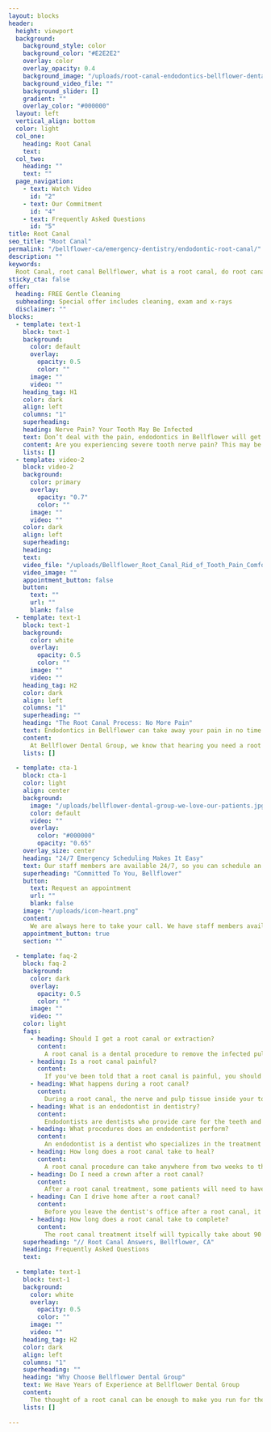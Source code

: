 ```yaml
---
layout: blocks
header:
  height: viewport
  background:
    background_style: color
    background_color: "#E2E2E2"
    overlay: color
    overlay_opacity: 0.4
    background_image: "/uploads/root-canal-endodontics-bellflower-dental-bellflower-ca-hero.jpg"
    background_video_file: ""
    background_slider: []
    gradient: ""
    overlay_color: "#000000"
  layout: left
  vertical_align: bottom
  color: light
  col_one:
    heading: Root Canal
    text: 
  col_two:
    heading: ""
    text: ""
  page_navigation:
    - text: Watch Video
      id: "2"
    - text: Our Commitment
      id: "4"
    - text: Frequently Asked Questions
      id: "5"
title: Root Canal
seo_title: "Root Canal"
permalink: "/bellflower-ca/emergency-dentistry/endodontic-root-canal/"
description: ""
keywords:
  Root Canal, root canal Bellflower, what is a root canal, do root canals hurt, root canal procedure, root canal cost, endodontist, root canal treatment, how long does a root canal take, root canal infection, tooth pain, tooth nerve pain
sticky_cta: false
offer:
  heading: FREE Gentle Cleaning
  subheading: Special offer includes cleaning, exam and x-rays
  disclaimer: ""
blocks:
  - template: text-1
    block: text-1
    background:
      color: default
      overlay:
        opacity: 0.5
        color: ""
      image: ""
      video: ""
    heading_tag: H1
    color: dark
    align: left
    columns: "1"
    superheading: 
    heading: Nerve Pain? Your Tooth May Be Infected
    text: Don’t deal with the pain, endodontics in Bellflower will get you out of pain quickly
    content: Are you experiencing severe tooth nerve pain? This may be caused by an infected nerve or tooth root. Unfortunately, this may be a sign you need a root canal in Bellflower. However, the good thing is, our staff at Bellflower Dental Group is here to help! Our entire team of dental professionals is trained and ready to give you the quality dental care and service you need to get out of pain fast, no matter the issue. We have staff members available 24/7 to get you set up with an appointment right away. If you need help with endodontics in Bellflower, we are here to serve you!
    lists: []
  - template: video-2
    block: video-2
    background:
      color: primary
      overlay:
        opacity: "0.7"
        color: ""
      image: ""
      video: ""
    color: dark
    align: left
    superheading: 
    heading:
    text:
    video_file: "/uploads/Bellflower_Root_Canal_Rid_of_Tooth_Pain_Comfortably.mp4"
    video_image: ""
    appointment_button: false
    button:
      text: ""
      url: ""
      blank: false
  - template: text-1
    block: text-1
    background:
      color: white
      overlay:
        opacity: 0.5
        color: ""
      image: ""
      video: ""
    heading_tag: H2
    color: dark
    align: left
    columns: "1"
    superheading: ""
    heading: "The Root Canal Process: No More Pain"
    text: Endodontics in Bellflower can take away your pain in no time
    content:
      At Bellflower Dental Group, we know that hearing you need a root canal can be a little unsettling, especially if you have not experienced a dental procedure before. The best thing to remember when preparing for this procedure is that its purpose is to get you out of pain, rather than causing it. To help ease your mind, we thought it would be helpful to give you some of the details of the root canal process. Root canals, or endodontic treatment, are used whenever the pulp of a tooth becomes infected from tooth decay. The pulp of your teeth is where you will find the nerves. When the pulp becomes infected, a root canal is used to clean out the infected area and replace it. The purpose of endodontics in Bellflower is to save your tooth, and we will always try to save your tooth before suggesting a tooth extraction*. If you do receive root canal treatment, it is likely you may need another procedure such as a dental crown** or other restoration to keep the tooth safe. Schedule your consultation and examination today for a root canal in Bellflower. The quicker we can get you out of pain, the better!
    lists: []
      
  - template: cta-1
    block: cta-1
    color: light
    align: center
    background:
      image: "/uploads/bellflower-dental-group-we-love-our-patients.jpg"
      color: default
      video: ""
      overlay:
        color: "#000000"
        opacity: "0.65"
    overlay_size: center
    heading: "24/7 Emergency Scheduling Makes It Easy"
    text: Our staff members are available 24/7, so you can schedule an appointment with your favorite dentists in Bellflower
    superheading: "Committed To You, Bellflower"
    button:
      text: Request an appointment
      url: ""
      blank: false
    image: "/uploads/icon-heart.png"
    content:
      We are always here to take your call. We have staff members available 24/7 to schedule your appointments and give you emergency dental advice. Whether you are in excessive pain or just remembered to schedule your cleaning at 1 a.m. – we are here for you! We are available to answer your questions 24/7. Call us now.
    appointment_button: true
    section: ""
    
  - template: faq-2
    block: faq-2
    background:
      color: dark
      overlay:
        opacity: 0.5
        color: ""
      image: ""
      video: ""
    color: light
    faqs:
      - heading: Should I get a root canal or extraction?
        content:
          A root canal is a dental procedure to remove the infected pulp and nerve of a tooth. An extraction is an operation to remove a tooth from your mouth and may be required if the tooth has excessive decay, damage, or infection. A dentist will examine your teeth with X-rays to determine which treatment you need.
      - heading: Is a root canal painful?
        content:
          If you've been told that a root canal is painful, you should know that it's not as bad as it sounds. The procedure can be uncomfortable and may cause some pain, but most patients report feeling relief after seeing the dentist. In fact, many people have reported being pleasantly surprised by how easy going through with a root canal actually was! 
      - heading: What happens during a root canal?
        content:
          During a root canal, the nerve and pulp tissue inside your tooth is removed. It can be performed on one or more teeth, depending on the severity of the infection. Root canal therapy is done to save your natural tooth as an extraction may not be desirable for everyone, especially those with limited space in their mouth due to overcrowding, lack of bone height, or other factors. The dentist will numb up the area around the tooth and remove any decay from it before removing all infected material from within the tooth and filling it with a rubber-like substance called gutta percha. Once this step has been completed, they will place a crown over the top of your tooth, which restores its function and appearance!
      - heading: What is an endodontist in dentistry?
        content:
          Endodontists are dentists who provide care for the teeth and gums, but they specialize in more specific areas of dental care. These specialists can assist you with many procedures, including root canal treatment and gum disease treatments. They can also help to diagnose any oral health problems you may be experiencing, such as infections or even tumors of the jawbone. 
      - heading: What procedures does an endodontist perform?
        content:
          An endodontist is a dentist who specializes in the treatment of tooth-related diseases and conditions. They can treat dental caries (tooth decay), pulpitis (inflammation of the pulp), and other problems like root canal therapy, crown lengthening, periodontal disease, and apical surgery. The procedures they perform vary depending on what area of dentistry they specialize in.
      - heading: How long does a root canal take to heal?
        content:
          A root canal procedure can take anywhere from two weeks to three months to complete and will depend on the severity of your tooth's infection. The length of time it takes for a root canal to heal also depends on how well you care for the site after treatment.
      - heading: Do I need a crown after a root canal?
        content:
          After a root canal treatment, some patients will need to have crown work done after the post-treatment healing period; this includes those who had their teeth crowned before they needed a root canal. Others may not need anything more than extraction if there was extensive decay in the tooth and no significant nerve damage during treatment. Talk to your dentist about what's best for you!
      - heading: Can I drive home after a root canal?
        content:
          Before you leave the dentist's office after a root canal, it is important to know what to expect. In some cases, you may be given anesthetic gas or nitrous oxide, which will make driving dangerous as well as illegal. If you are unsure about whether or not to drive yourself home from the appointment, then ask your dentist before leaving. 
      - heading: How long does a root canal take to complete?
        content:
          The root canal treatment itself will typically take about 90 minutes. Teeth with multiple canals or with an infection present may take more than one appointment.
    superheading: "// Root Canal Answers, Bellflower, CA"
    heading: Frequently Asked Questions
    text: 
          
  - template: text-1
    block: text-1
    background:
      color: white
      overlay:
        opacity: 0.5
        color: ""
      image: ""
      video: ""
    heading_tag: H2
    color: dark
    align: left
    columns: "1"
    superheading: ""
    heading: "Why Choose Bellflower Dental Group"
    text: We Have Years of Experience at Bellflower Dental Group
    content:
      The thought of a root canal can be enough to make you run for the hills, but it doesn't have to be that way. At Bellflower Dental Group, we've been helping our patients with dental anxiety and fear for decades. We know how to help people feel at ease during their appointments by treating them with compassion and respect. Our dentists will take the time needed to answer any questions or concerns you may have about your treatment plan so that you leave feeling confident in knowing what's going on and why it has to happen.
    lists: []
          
---
```

